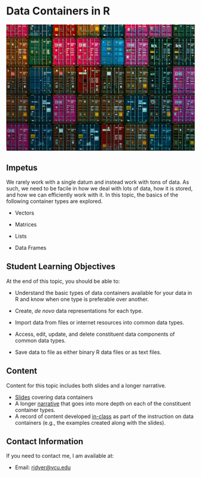 # Data Containers in R

![](media/teng-yuhong-qMehmIyaXvY-unsplash.jpg)

## Impetus

We rarely work with a single datum and instead work with tons of data. As such, we need to be facile in how we deal with lots of data, how it is stored, and how we can efficiently work with it. In this topic, the basics of the following container types are explored.

-   Vectors

-   Matrices

-   Lists

-   Data Frames

## Student Learning Objectives

At the end of this topic, you should be able to:

-   Understand the basic types of data containers available for your data in R and know when one type is preferable over another.

-   Create, *de novo* data representations for each type.

-   Import data from files or internet resources into common data types.

-   Access, edit, update, and delete constituent data components of common data types.

-   Save data to file as either binary R data files or as text files.

## Content

Content for this topic includes both slides and a longer narrative.

-   [Slides](https://dyerlabteaching.github.io/Data-Containers/slides.html#/title-slide) covering data containers
-   A longer [narrative](https://dyerlabteaching.github.io/Data-Containers/narrative.html) that goes into more depth on each of the constituent container types.
-   A record of content developed [in-class](https://dyerlabteaching.github.io/Data-Containers/in-class.html) as part of the instruction on data containers (e.g., the examples created along with the slides).

## Contact Information

If you need to contact me, I am available at:

-   Email: [rjdyer\@vcu.edu](mailto://rjdyer@vcu.edu)
